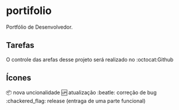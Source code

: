 # portifolio

Portfólio de Desenvolvedor.

## Tarefas

O controle das arefas desse projeto será realizado no :octocat:Github

## Ícones

:package: nova uncionalidade
:up: atualização
:beatle: correção de bug
:chackered_flag: release (entraga de uma parte funcional)
